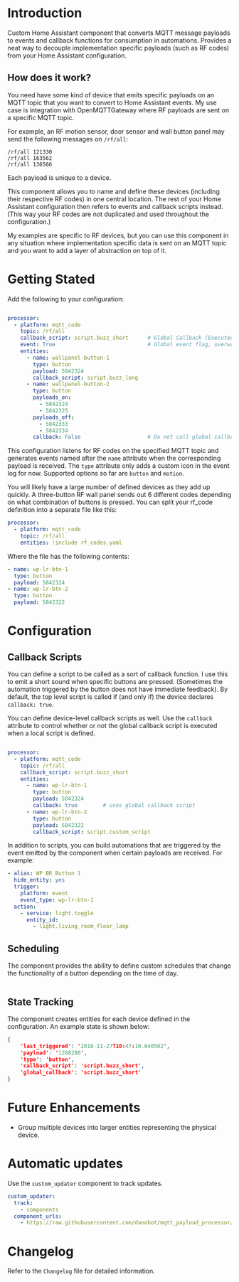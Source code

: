 # Introduction
Custom Home Assistant component that converts MQTT message payloads to events and callback functions for consumption in automations. Provides a neat way to decouple implementation specific payloads (such as RF codes) from your Home Assistant configuration.

## How does it work?
You need have some kind of device that emits specific payloads on an MQTT topic that you want to convert to Home Assistant events. My use case is integration with OpenMQTTGateway where RF payloads are sent on a specific MQTT topic.

For example, an RF motion sensor, door sensor and wall button panel may send the following messages on `/rf/all`:

```
/rf/all 121330
/rf/all 163562
/rf/all 136566
```

Each payload is unique to a device.

This component allows you to name and define these devices (including their respective RF codes) in one central location. The rest of your Home Assistant configuration then refers to events and callback scripts instead. (This way your RF codes are not duplicated and used throughout the configuration.)

My examples are specific to RF devices, but you can use this component in any situation where implementation specific data is sent on an MQTT topic and you want to add a layer of abstraction on top of it.

# Getting Stated

Add the following to your configuration:
```yaml

processor:
  - platform: mqtt_code
    topic: /rf/all
    callback_script: script.buzz_short      # Global Callback (Executed disabled downstream)
    event: True                             # Global event flag, overwrites local (send HA events)
    entities: 
      - name: wallpanel-button-1
        type: button
        payload: 5842324
        callback_script: script.buzz_long
      - name: wallpanel-button-2
        type: button
        payloads_on: 
          - 5842324
          - 5842325
        payloads_off: 
          - 5842333
          - 5842334
        callback: False                     # Do not call global callback, True is default

```

This configuration listens for RF codes on the specified MQTT topic and generates events named after the `name` attribute when the corresponding payload is received. The `type` attribute only adds a custom icon in the event log for now. Supported options so far are `button` and `motion`.

You will likely have a large number of defined devices as they add up quickly. A three-button RF wall panel sends out 6 different codes depending on what combination of buttons is pressed. You can split your rf_code definition into a separate file like this:

```yaml 
processor:
  - platform: mqtt_code
    topic: /rf/all
    entities: !include rf_codes.yaml

```

Where the file has the following contents:

```yaml
- name: wp-lr-btn-1
  type: button
  payload: 5842324
- name: wp-lr-btn-2
  type: button
  payload: 5842322
```
# Configuration

## Callback Scripts
You can define a script to be called as a sort of callback function. I use this to emit a short sound when specific buttons are pressed. (Sometimes the automation triggered by the button does not have immediate feedback). By default, the top level script is called if (and only if) the device declares `callback: true`.

You can define device-level callback scripts as well. Use the `callback` attribute to control whether or not the global callback script is executed when a local script is defined.
```yaml

processor:
  - platform: mqtt_code
    topic: /rf/all
    callback_script: script.buzz_short
    entities: 
      - name: wp-lr-btn-1
        type: button
        payload: 5842324
        callback: true        # uses global callback script
      - name: wp-lr-btn-2
        type: button
        payload: 5842322
        callback_script: script.custom_script
```

In addition to scripts, you can build automations that are triggered by the event emitted by the component when certain payloads are received. For example:

```yaml
- alias: WP BR Button 1
  hide_entity: yes
  trigger:
    platform: event
    event_type: wp-lr-btn-1
  action:
    - service: light.toggle
      entity_id:
        - light.living_room_floor_lamp
```
## Scheduling
The component provides the ability to define custom schedules that change the functionality of a button depending on the time of day.

```yaml


```
## State Tracking
The component creates entities for each device defined in the configuration. An example state is shown below:
```json
{
    'last_triggered': '2018-11-27T10:47:10.640502', 
    'payload': '1268280', 
    'type': 'button', 
    'callback_script': 'script.buzz_short', 
    'global_callback': 'script.buzz_short'
}
```


# Future Enhancements
* Group multiple devices into larger entities representing the physical device.

# Automatic updates
Use the `custom_updater` component to track updates.
```yaml
custom_updater:
  track:
    - components
  component_urls:
    - https://raw.githubusercontent.com/danobot/mqtt_payload_processor/master/tracker.json
```

# Changelog
Refer to the `Changelog` file for detailed information.